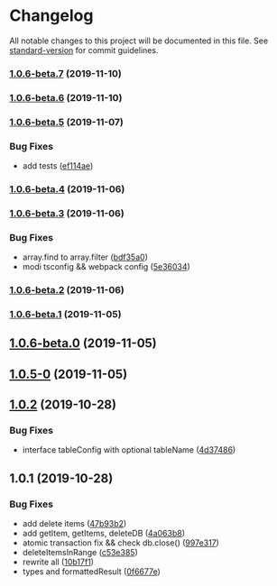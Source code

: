 # Changelog

All notable changes to this project will be documented in this file. See [standard-version](https://github.com/conventional-changelog/standard-version) for commit guidelines.

### [1.0.6-beta.7](https://github.com/sylvia1106/idb-managed/compare/v1.0.6-beta.6...v1.0.6-beta.7) (2019-11-10)

### [1.0.6-beta.6](https://github.com/sylvia1106/idb-managed/compare/v1.0.6-beta.5...v1.0.6-beta.6) (2019-11-10)

### [1.0.6-beta.5](https://github.com/sylvia1106/idb-managed/compare/v1.0.6-beta.4...v1.0.6-beta.5) (2019-11-07)


### Bug Fixes

* add tests ([ef114ae](https://github.com/sylvia1106/idb-managed/commit/ef114aede4f5b0adc1d5be0798882a48a50fe401))

### [1.0.6-beta.4](https://github.com/sylvia1106/idb-managed/compare/v1.0.6-beta.3...v1.0.6-beta.4) (2019-11-06)

### [1.0.6-beta.3](https://github.com/sylvia1106/idb-managed/compare/v1.0.6-beta.2...v1.0.6-beta.3) (2019-11-06)


### Bug Fixes

* array.find to array.filter ([bdf35a0](https://github.com/sylvia1106/idb-managed/commit/bdf35a0530ee75ff596891fc09c45b8c9dce13d0))
* modi tsconfig && webpack config ([5e36034](https://github.com/sylvia1106/idb-managed/commit/5e36034a4193d56ee1e8a4523725754b03eb3cae))

### [1.0.6-beta.2](https://github.com/sylvia1106/idb-managed/compare/v1.0.6-beta.1...v1.0.6-beta.2) (2019-11-06)

### [1.0.6-beta.1](https://github.com/sylvia1106/idb-managed/compare/v1.0.6-beta.0...v1.0.6-beta.1) (2019-11-05)

<a name="1.0.6-beta.0"></a>
## [1.0.6-beta.0](https://github.com/sylvia1106/idb-managed/compare/v1.0.5...v1.0.6-beta.0) (2019-11-05)



<a name="1.0.5-0"></a>
## [1.0.5-0](https://github.com/sylvia1106/idb-managed/compare/v1.0.4...v1.0.5-0) (2019-11-05)



<a name="1.0.2"></a>
## [1.0.2](https://github.com/sylvia1106/idb-managed/compare/v1.0.1...v1.0.2) (2019-10-28)


### Bug Fixes

* interface tableConfig with optional tableName ([4d37486](https://github.com/sylvia1106/idb-managed/commit/4d37486))



<a name="1.0.1"></a>
## 1.0.1 (2019-10-28)


### Bug Fixes

* add delete items ([47b93b2](https://github.com/sylvia1106/idb-managed/commit/47b93b2))
* add getItem, getItems, deleteDB ([4a063b8](https://github.com/sylvia1106/idb-managed/commit/4a063b8))
* atomic transaction fix && check db.close() ([997e317](https://github.com/sylvia1106/idb-managed/commit/997e317))
* deleteItemsInRange ([c53e385](https://github.com/sylvia1106/idb-managed/commit/c53e385))
* rewrite all ([10b17f1](https://github.com/sylvia1106/idb-managed/commit/10b17f1))
* types and formattedResult ([0f6677e](https://github.com/sylvia1106/idb-managed/commit/0f6677e))
